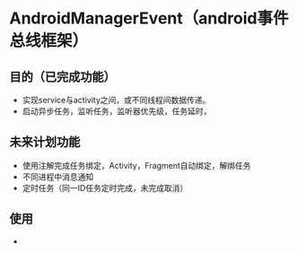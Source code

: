 # AndroidManagerEvent（android事件总线框架）

## 目的（已完成功能）
- 实现service与activity之间，或不同线程间数据传递。
- 启动异步任务，监听任务，监听器优先级，任务延时，

## 未来计划功能
- 使用注解完成任务绑定，Activity，Fragment自动绑定，解绑任务
- 不同进程中消息通知
- 定时任务（同一ID任务定时完成，未完成取消）

## 使用
 - 

